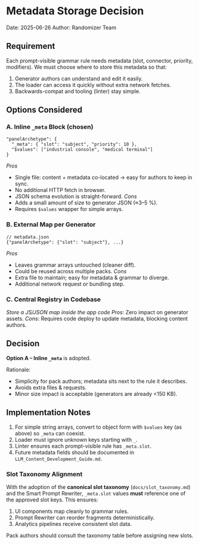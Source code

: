 # Metadata Storage Decision

Date: 2025-06-26
Author: Randomizer Team

## Requirement
Each prompt-visible grammar rule needs metadata (slot, connector, priority, modifiers). We must choose where to store this metadata so that:
1. Generator authors can understand and edit it easily.
2. The loader can access it quickly without extra network fetches.
3. Backwards-compat and tooling (linter) stay simple.

## Options Considered

### A. Inline `_meta` Block (chosen)
```jsonc
"panelArchetype": {
  "_meta": { "slot": "subject", "priority": 10 },
  "$values": ["industrial console", "medical terminal"]
}
```
*Pros*
- Single file: content + metadata co-located → easy for authors to keep in sync.
- No additional HTTP fetch in browser.
- JSON schema evolution is straight-forward.
*Cons*
- Adds a small amount of size to generator JSON (≈3–5 %).
- Requires `$values` wrapper for simple arrays.

### B. External Map per Generator
```jsonc
// metadata.json
{"panelArchetype": {"slot": "subject"}, ...}
```
*Pros*
- Leaves grammar arrays untouched (cleaner diff).
- Could be reused across multiple packs.
*Cons*
- Extra file to maintain; easy for metadata & grammar to diverge.
- Additional network request or bundling step.

### C. Central Registry in Codebase
*Store a JS/JSON map inside the app code*
*Pros*: Zero impact on generator assets.
*Cons*: Requires code deploy to update metadata, blocking content authors.

## Decision
**Option A – Inline `_meta`** is adopted.

Rationale:
- Simplicity for pack authors; metadata sits next to the rule it describes.
- Avoids extra files & requests.
- Minor size impact is acceptable (generators are already <150 KB).

## Implementation Notes
1. For simple string arrays, convert to object form with `$values` key (as above) so `_meta` can coexist.
2. Loader must ignore unknown keys starting with `_`.
3. Linter ensures each prompt-visible rule has `_meta.slot`.
4. Future metadata fields should be documented in `LLM_Content_Development_Guide.md`.

### Slot Taxonomy Alignment
With the adoption of the **canonical slot taxonomy** (`docs/slot_taxonomy.md`) and the Smart Prompt Rewriter, `_meta.slot` values **must** reference one of the approved slot keys. This ensures:
1. UI components map cleanly to grammar rules.
2. Prompt Rewriter can reorder fragments deterministically.
3. Analytics pipelines receive consistent slot data.

Pack authors should consult the taxonomy table before assigning new slots.
